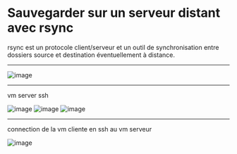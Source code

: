 # Sauvegarder sur un serveur distant avec rsync   

rsync est un protocole client/serveur et un outil de synchronisation entre dossiers source et destination éventuellement à distance.   

___

![image](https://github.com/techerbeatrice/Sauvegarder_sur_un_serveur_distant_avec_rsync/assets/138071140/80b04666-158b-4ed5-b012-7c0a092d212a)

___

vm server ssh  

![image](https://github.com/techerbeatrice/Sauvegarder_sur_un_serveur_distant_avec_rsync/assets/138071140/81527e6f-25a1-401e-8a49-2db6e60f5867)
![image](https://github.com/techerbeatrice/Sauvegarder_sur_un_serveur_distant_avec_rsync/assets/138071140/6966db8b-91d0-4015-b398-819e302a3fbf)
![image](https://github.com/techerbeatrice/Sauvegarder_sur_un_serveur_distant_avec_rsync/assets/138071140/da1e6968-52fc-475d-965b-038b5ecc98c4)
___

connection de la vm cliente en ssh au vm serveur   

![image](https://github.com/techerbeatrice/Sauvegarder_sur_un_serveur_distant_avec_rsync/assets/138071140/4a952c8d-8389-4daf-80cf-2b34eabf4bb6)


